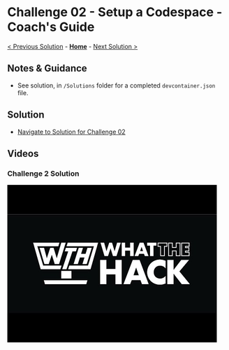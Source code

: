# Challenge 02 - Setup a Codespace - Coach's Guide

[< Previous Solution](./Solution-01.md) - **[Home](./README.md)** - [Next Solution >](./Solution-03.md)

## Notes & Guidance

- See solution, in `/Solutions` folder for a completed `devcontainer.json` file.

## Solution 
- [Navigate to Solution for Challenge 02](./Solution/Solution-02/devcontainer.json)

## Videos

### Challenge 2 Solution

[![Challenge 2 solution](../Images/WthVideoCover.jpg)](https://youtu.be/tuTVRP0LHDE "Challenge 2 solution")
